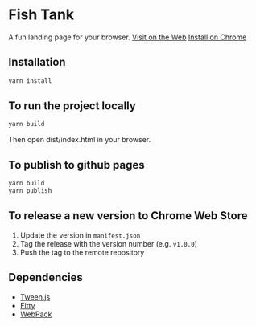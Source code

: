 # Fish Tank

A fun landing page for your browser.
[Visit on the Web](https://johneckert.github.io/fish-tank/)
[Install on Chrome](https://chromewebstore.google.com/detail/fish-tank/dfjafakpnbbgdhpbndbmailmbgadcolm)
## Installation

```bash
yarn install
```

## To run the project locally

```bash
yarn build
```
Then open dist/index.html in your browser.

## To publish to github pages
```bash
yarn build
yarn publish
```

## To release a new version to Chrome Web Store
1. Update the version in `manifest.json`
2. Tag the release with the version number (e.g. `v1.0.0`)
3. Push the tag to the remote repository

## Dependencies
- [Tween.js](https://github.com/tweenjs/tween.js)
- [Fitty](https://github.com/rikschennink/fitty)
- [WebPack](https://webpack.js.org/)